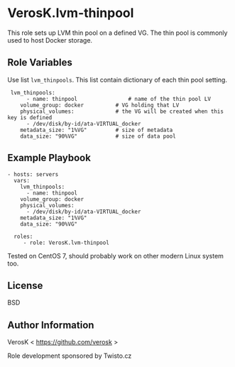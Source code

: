 VerosK.lvm-thinpool
=========

This role sets up LVM thin pool on a defined VG. The thin pool is commonly used to host Docker 
storage.

Role Variables
--------------

Use list `lvm_thinpools`.  This list contain dictionary of each thin pool setting.


     lvm_thinpools:
          - name: thinpool                # name of the thin pool LV
	    volume_group: docker          # VG holding that LV
	    physical_volumes:	          # the VG will be created when this key is defined
	      - /dev/disk/by-id/ata-VIRTUAL_docker 
	    metadata_size: "1%VG"         # size of metadata
	    data_size: "90%VG"            # size of data pool


Example Playbook
----------------
  
    - hosts: servers
      vars:
        lvm_thinpools:
          - name: thinpool
	    volume_group: docker
	    physical_volumes:
	      - /dev/disk/by-id/ata-VIRTUAL_docker
	    metadata_size: "1%VG"
	    data_size: "90%VG"

      roles:
         - role: VerosK.lvm-thinpool

Tested on CentOS 7, should probably work on other modern Linux system too.

License
-------

BSD

Author Information
------------------

VerosK < https://github.com/verosk >

Role development sponsored by Twisto.cz
